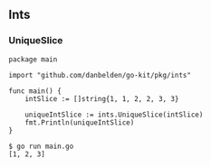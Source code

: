 ## Ints

### UniqueSlice

```
package main

import "github.com/danbelden/go-kit/pkg/ints"

func main() {
	intSlice := []string{1, 1, 2, 2, 3, 3}

	uniqueIntSlice := ints.UniqueSlice(intSlice)
	fmt.Println(uniqueIntSlice)
}
```
```
$ go run main.go
[1, 2, 3]
```